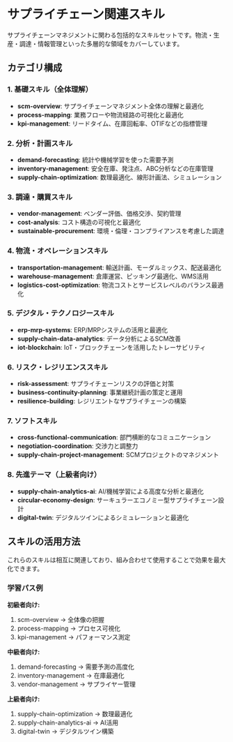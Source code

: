 # サプライチェーン関連スキル

サプライチェーンマネジメントに関わる包括的なスキルセットです。物流・生産・調達・情報管理といった多層的な領域をカバーしています。

## カテゴリ構成

### 1. 基礎スキル（全体理解）

- **scm-overview**: サプライチェーンマネジメント全体の理解と最適化
- **process-mapping**: 業務フローや物流経路の可視化と最適化
- **kpi-management**: リードタイム、在庫回転率、OTIFなどの指標管理

### 2. 分析・計画スキル

- **demand-forecasting**: 統計や機械学習を使った需要予測
- **inventory-management**: 安全在庫、発注点、ABC分析などの在庫管理
- **supply-chain-optimization**: 数理最適化、線形計画法、シミュレーション

### 3. 調達・購買スキル

- **vendor-management**: ベンダー評価、価格交渉、契約管理
- **cost-analysis**: コスト構造の可視化と最適化
- **sustainable-procurement**: 環境・倫理・コンプライアンスを考慮した調達

### 4. 物流・オペレーションスキル

- **transportation-management**: 輸送計画、モーダルミックス、配送最適化
- **warehouse-management**: 倉庫運営、ピッキング最適化、WMS活用
- **logistics-cost-optimization**: 物流コストとサービスレベルのバランス最適化

### 5. デジタル・テクノロジースキル

- **erp-mrp-systems**: ERP/MRPシステムの活用と最適化
- **supply-chain-data-analytics**: データ分析によるSCM改善
- **iot-blockchain**: IoT・ブロックチェーンを活用したトレーサビリティ

### 6. リスク・レジリエンススキル

- **risk-assessment**: サプライチェーンリスクの評価と対策
- **business-continuity-planning**: 事業継続計画の策定と運用
- **resilience-building**: レジリエントなサプライチェーンの構築

### 7. ソフトスキル

- **cross-functional-communication**: 部門横断的なコミュニケーション
- **negotiation-coordination**: 交渉力と調整力
- **supply-chain-project-management**: SCMプロジェクトのマネジメント

### 8. 先進テーマ（上級者向け）

- **supply-chain-analytics-ai**: AI/機械学習による高度な分析と最適化
- **circular-economy-design**: サーキュラーエコノミー型サプライチェーン設計
- **digital-twin**: デジタルツインによるシミュレーションと最適化

## スキルの活用方法

これらのスキルは相互に関連しており、組み合わせて使用することで効果を最大化できます。

### 学習パス例

**初級者向け:**
1. scm-overview → 全体像の把握
2. process-mapping → プロセス可視化
3. kpi-management → パフォーマンス測定

**中級者向け:**
1. demand-forecasting → 需要予測の高度化
2. inventory-management → 在庫最適化
3. vendor-management → サプライヤー管理

**上級者向け:**
1. supply-chain-optimization → 数理最適化
2. supply-chain-analytics-ai → AI活用
3. digital-twin → デジタルツイン構築
